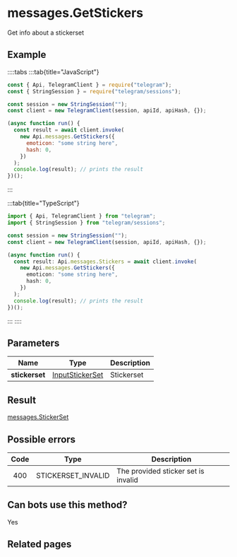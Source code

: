 # messages.GetStickers

Get info about a stickerset

## Example

::::tabs
:::tab{title="JavaScript"}

```js
const { Api, TelegramClient } = require("telegram");
const { StringSession } = require("telegram/sessions");

const session = new StringSession("");
const client = new TelegramClient(session, apiId, apiHash, {});

(async function run() {
  const result = await client.invoke(
    new Api.messages.GetStickers({
      emoticon: "some string here",
      hash: 0,
    })
  );
  console.log(result); // prints the result
})();
```

:::

:::tab{title="TypeScript"}

```ts
import { Api, TelegramClient } from "telegram";
import { StringSession } from "telegram/sessions";

const session = new StringSession("");
const client = new TelegramClient(session, apiId, apiHash, {});

(async function run() {
  const result: Api.messages.Stickers = await client.invoke(
    new Api.messages.GetStickers({
      emoticon: "some string here",
      hash: 0,
    })
  );
  console.log(result); // prints the result
})();
```

:::
::::

## Parameters

|      Name      | Type                                                              | Description |
| :------------: | ----------------------------------------------------------------- | ----------- |
| **stickerset** | [InputStickerSet](https://core.telegram.org/type/InputStickerSet) | Stickerset  |

## Result

[messages.StickerSet](https://core.telegram.org/type/messages.StickerSet)

## Possible errors

| Code | Type               | Description                         |
| :--: | ------------------ | ----------------------------------- |
| 400  | STICKERSET_INVALID | The provided sticker set is invalid |

## Can bots use this method?

Yes

## Related pages
